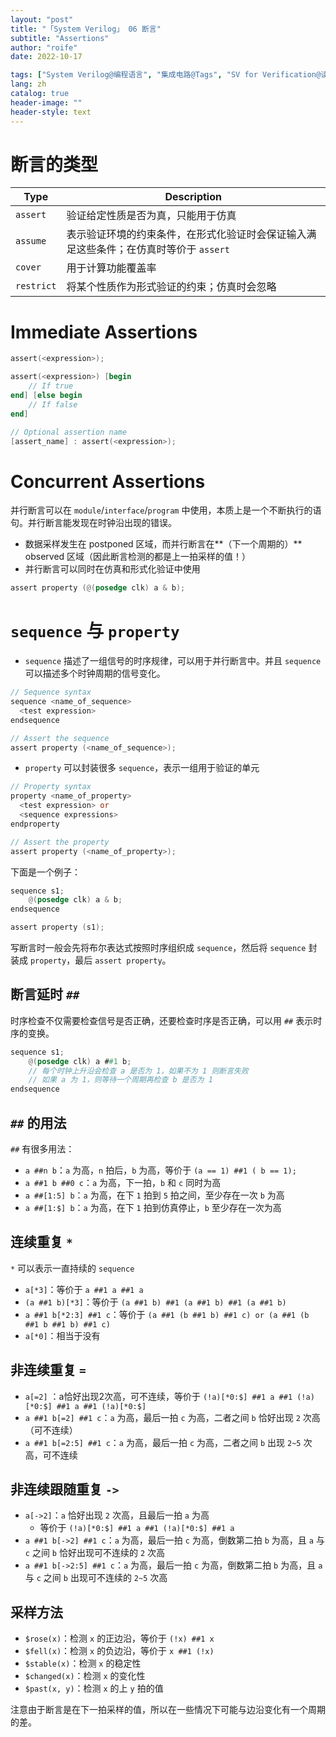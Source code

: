 ```yaml
---
layout: "post"
title: "「System Verilog」 06 断言"
subtitle: "Assertions"
author: "roife"
date: 2022-10-17

tags: ["System Verilog@编程语言", "集成电路@Tags", "SV for Verification@读书笔记"]
lang: zh
catalog: true
header-image: ""
header-style: text
---
```


# 断言的类型

| Type | Description |
|-|-|
| `assert` | 验证给定性质是否为真，只能用于仿真 |
| `assume` | 表示验证环境的约束条件，在形式化验证时会保证输入满足这些条件；在仿真时等价于 `assert` |
| `cover` | 用于计算功能覆盖率 |
| `restrict` | 将某个性质作为形式验证的约束；仿真时会忽略 |

# Immediate Assertions

```verilog
assert(<expression>);

assert(<expression>) [begin
	// If true
end] [else begin
	// If false
end]

// Optional assertion name
[assert_name] : assert(<expression>);
```

# Concurrent Assertions

并行断言可以在 `module`/`interface`/`program` 中使用，本质上是一个不断执行的语句。并行断言能发现在时钟沿出现的错误。

- 数据采样发生在 postponed 区域，而并行断言在**（下一个周期的）** observed 区域（因此断言检测的都是上一拍采样的值！）
- 并行断言可以同时在仿真和形式化验证中使用

```verilog
assert property (@(posedge clk) a & b);
```

# `sequence` 与 `property`

- `sequence` 描述了一组信号的时序规律，可以用于并行断言中。并且 `sequence` 可以描述多个时钟周期的信号变化。

```verilog
// Sequence syntax
sequence <name_of_sequence>
  <test expression>
endsequence

// Assert the sequence
assert property (<name_of_sequence>);
```

- `property` 可以封装很多 `sequence`，表示一组用于验证的单元

```verilog
// Property syntax
property <name_of_property>
  <test expression> or
  <sequence expressions>
endproperty

// Assert the property
assert property (<name_of_property>);
```

下面是一个例子：

```verilog
sequence s1;
    @(posedge clk) a & b;
endsequence

assert property (s1);
```

写断言时一般会先将布尔表达式按照时序组织成 `sequence`，然后将 `sequence` 封装成 `property`，最后 `assert property`。

## 断言延时 `##`

时序检查不仅需要检查信号是否正确，还要检查时序是否正确，可以用 `##` 表示时序的变换。

```verilog
sequence s1;
    @(posedge clk) a ##1 b;
    // 每个时钟上升沿会检查 a 是否为 1，如果不为 1 则断言失败
    // 如果 a 为 1，则等待一个周期再检查 b 是否为 1
endsequence
```

## `##` 的用法

`##` 有很多用法：
- `a ##n b`：`a` 为高，`n` 拍后，`b` 为高，等价于 `(a == 1) ##1 ( b == 1);`
- `a ##1 b ##0 c`：`a` 为高，下一拍，`b` 和 `c` 同时为高
- `a ##[1:5] b`：`a` 为高，在下 `1` 拍到 `5` 拍之间，至少存在一次 `b` 为高
- `a ##[1:$] b`：`a` 为高，在下 `1` 拍到仿真停止，`b` 至少存在一次为高

## 连续重复 `*`

`*` 可以表示一直持续的 `sequence`
- `a[*3]`：等价于 `a ##1 a ##1 a`
- `(a ##1 b)[*3]`：等价于 `(a ##1 b) ##1 (a ##1 b) ##1 (a ##1 b)`
- `a ##1 b[*2:3] ##1 c`：等价于 `(a ##1 (b ##1 b) ##1 c) or (a ##1 (b ##1 b ##1 b) ##1 c)`
- `a[*0]`：相当于没有

## 非连续重复 `=`

- `a[=2]` ：a恰好出现2次高，可不连续，等价于 `(!a)[*0:$] ##1 a ##1 (!a)[*0:$] ##1 a ##1 (!a)[*0:$]`
- `a ##1 b[=2] ##1 c`：`a` 为高，最后一拍 `c` 为高，二者之间 `b` 恰好出现 `2` 次高（可不连续）
- `a ##1 b[=2:5] ##1 c`：`a` 为高，最后一拍 `c` 为高，二者之间 `b` 出现 `2~5` 次高，可不连续

## 非连续跟随重复 `->`

- `a[->2]`：`a` 恰好出现 `2` 次高，且最后一拍 `a` 为高
  - 等价于 `(!a)[*0:$] ##1 a ##1 (!a)[*0:$] ##1 a`
- `a ##1 b[->2] ##1 c`：`a` 为高，最后一拍 `c` 为高，倒数第二拍 `b` 为高，且 `a` 与 `c` 之间 `b` 恰好出现可不连续的 `2` 次高
- `a ##1 b[->2:5] ##1 c`：`a` 为高，最后一拍 `c` 为高，倒数第二拍 `b` 为高，且 `a` 与 `c` 之间 `b` 出现可不连续的 `2~5` 次高

## 采样方法

- `$rose(x)`：检测 `x` 的正边沿，等价于 `(!x) ##1 x`
- `$fell(x)`：检测 `x` 的负边沿，等价于 `x ##1 (!x)`
- `$stable(x)`：检测 `x` 的稳定性
- `$changed(x)`：检测 `x` 的变化性
- `$past(x, y)`：检测 `x` 的上 `y` 拍的值

注意由于断言是在下一拍采样的值，所以在一些情况下可能与边沿变化有一个周期的差。